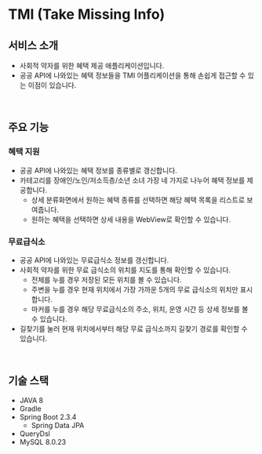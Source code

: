 # TMI (Take Missing Info)

## 서비스 소개

- 사회적 약자를 위한 혜택 제공 애플리케이션입니다.
- 공공 API에 나와있는 혜택 정보들을 TMI 어플리케이션을 통해 손쉽게 접근할 수 있는 이점이 있습니다.

</br >

## 주요 기능

### 혜택 지원

- 공공 API에 나와있는 혜택 정보를 종류별로 갱신합니다.
- 카테고리를 장애인/노인/저소득층/소년 소녀 가장 네 가지로 나누어 혜택 정보를 제공합니다.
  - 상세 분류화면에서 원하는 혜택 종류를 선택하면 해당 혜택 목록을 리스트로 보여줍니다.
  - 원하는 혜택을 선택하면 상세 내용을 WebView로 확인할 수 있습니다.

### 무료급식소

- 공공 API에 나와있는 무료급식소 정보를 갱신합니다.
- 사회적 약자를 위한 무료 급식소의 위치를 지도를 통해 확인할 수 있습니다.
  - 전체를 누를 경우 저장된 모든 위치를 볼 수 있습니다.
  - 주변을 누를 경우 현재 위치에서 가장 가까운 5개의 무료 급식소의 위치만 표시합니다.
  - 마커를 누를 경우 해당 무료급식소의 주소, 위치, 운영 시간 등 상세 정보를 볼 수 있습니다.
- 길찾기를 눌러 현재 위치에서부터 해당 무료 급식소까지 길찾기 경로를 확인할 수 있습니다.

</br >

## 기술 스택

- JAVA 8
- Gradle
- Spring Boot 2.3.4
  - Spring Data JPA
- QueryDsl
- MySQL 8.0.23

